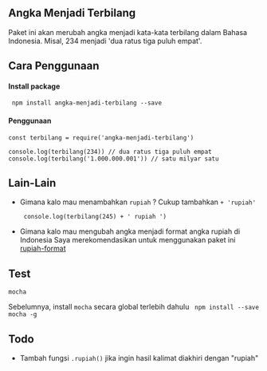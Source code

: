## Angka Menjadi Terbilang

Paket ini akan merubah angka menjadi kata-kata terbilang dalam Bahasa Indonesia. Misal, 234 menjadi 'dua ratus tiga puluh empat'.

## Cara Penggunaan

#### Install package

``` npm install angka-menjadi-terbilang --save```

#### Penggunaan

```
const terbilang = require('angka-menjadi-terbilang')

console.log(terbilang(234)) // dua ratus tiga puluh empat
console.log(terbilang('1.000.000.001')) // satu milyar satu
```

## Lain-Lain

- Gimana kalo mau menambahkan `rupiah` ?
  Cukup tambahkan `+ 'rupiah'`

  ``` console.log(terbilang(245) + ' rupiah ')```

- Gimana kalo mau mengubah angka menjadi format angka rupiah di Indonesia
  Saya merekomendasikan untuk menggunakan paket ini [rupiah-format](https://www.npmjs.com/package/rupiah-format)

## Test

``` mocha ```

Sebelumnya, install `mocha` secara global terlebih dahulu
``` npm install --save mocha -g```


## Todo
- Tambah fungsi `.rupiah()` jika ingin hasil kalimat diakhiri dengan "rupiah"
